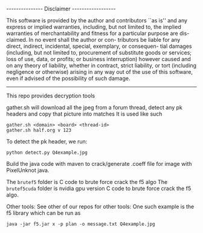 --------------- Disclaimer ------------------

This software is provided by the author and
contributors ``as is'' and any express or implied
warranties, including, but not limited to, the
implied warranties of merchantability and
fitness for a particular purpose are dis-
claimed. In no event shall the author or con-
tributors be liable for any direct, indirect,
incidental, special, exemplary, or consequen-
tial damages (including, but not limited to,
procurement of substitute goods or services;
loss of use, data, or profits; or business
interruption) however caused and on any
theory of liability, whether in contract,
strict liability, or tort (including negligence
or otherwise) arising in any way out of the use
of this software, even if advised of
the possibility of such damage.

----------------------------------------------------

This repo provides decryption tools


gather.sh will download all the jpeg from a forum thread,
detect any pk headers and copy that picture into matches
It is used like such

```
gather.sh <domain> <board> <thread-id>
gather.sh half.org v 123
```

To detect the pk header, we run:
```
python detect.py Q4example.jpg
```

Build the java code with maven to crack/generate .coeff file for image with PixelUnknot java.

The `brutef5` folder is C code to brute force crack the f5 algo
The `brutef5cuda` folder is nvidia gpu version C code to brute force crack the f5 algo.

Other tools:
See other of our repos for other tools:
One such example is the f5 library which can be run as

```
java -jar f5.jar x -p plan -o message.txt Q4example.jpg
```

